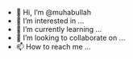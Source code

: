 - 👋 Hi, I’m @muhabullah
- 👀 I’m interested in ...
- 🌱 I’m currently learning ...
- 💞️ I’m looking to collaborate on ...
- 📫 How to reach me ...

<!---
muhabullah/muhabullah is a ✨ special ✨ repository because its `README.md` (this file) appears on your GitHub profile.
You can click the Preview link to take a look at your changes.
--->
